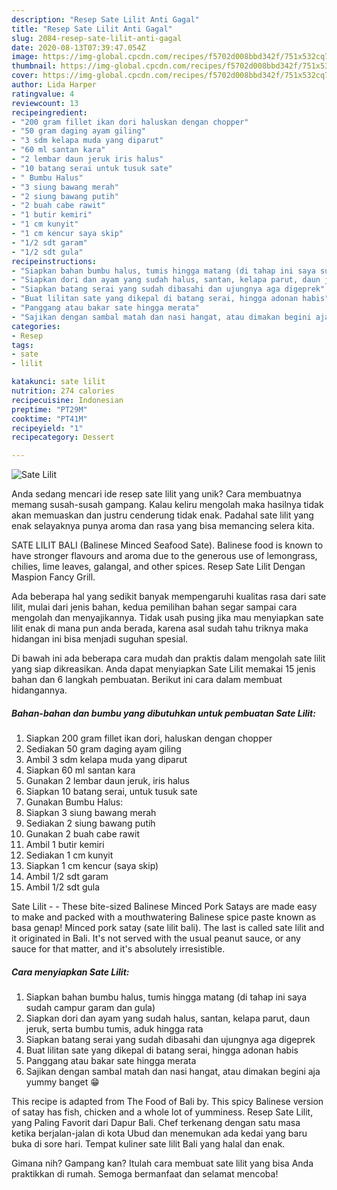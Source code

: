 ```yaml
---
description: "Resep Sate Lilit Anti Gagal"
title: "Resep Sate Lilit Anti Gagal"
slug: 2084-resep-sate-lilit-anti-gagal
date: 2020-08-13T07:39:47.054Z
image: https://img-global.cpcdn.com/recipes/f5702d008bbd342f/751x532cq70/sate-lilit-foto-resep-utama.jpg
thumbnail: https://img-global.cpcdn.com/recipes/f5702d008bbd342f/751x532cq70/sate-lilit-foto-resep-utama.jpg
cover: https://img-global.cpcdn.com/recipes/f5702d008bbd342f/751x532cq70/sate-lilit-foto-resep-utama.jpg
author: Lida Harper
ratingvalue: 4
reviewcount: 13
recipeingredient:
- "200 gram fillet ikan dori haluskan dengan chopper"
- "50 gram daging ayam giling"
- "3 sdm kelapa muda yang diparut"
- "60 ml santan kara"
- "2 lembar daun jeruk iris halus"
- "10 batang serai untuk tusuk sate"
- " Bumbu Halus"
- "3 siung bawang merah"
- "2 siung bawang putih"
- "2 buah cabe rawit"
- "1 butir kemiri"
- "1 cm kunyit"
- "1 cm kencur saya skip"
- "1/2 sdt garam"
- "1/2 sdt gula"
recipeinstructions:
- "Siapkan bahan bumbu halus, tumis hingga matang (di tahap ini saya sudah campur garam dan gula)"
- "Siapkan dori dan ayam yang sudah halus, santan, kelapa parut, daun jeruk, serta bumbu tumis, aduk hingga rata"
- "Siapkan batang serai yang sudah dibasahi dan ujungnya aga digeprek"
- "Buat lilitan sate yang dikepal di batang serai, hingga adonan habis"
- "Panggang atau bakar sate hingga merata"
- "Sajikan dengan sambal matah dan nasi hangat, atau dimakan begini aja yummy banget 😁"
categories:
- Resep
tags:
- sate
- lilit

katakunci: sate lilit 
nutrition: 274 calories
recipecuisine: Indonesian
preptime: "PT29M"
cooktime: "PT41M"
recipeyield: "1"
recipecategory: Dessert

---
```



![Sate Lilit](https://img-global.cpcdn.com/recipes/f5702d008bbd342f/751x532cq70/sate-lilit-foto-resep-utama.jpg)

Anda sedang mencari ide resep sate lilit yang unik? Cara membuatnya memang susah-susah gampang. Kalau keliru mengolah maka hasilnya tidak akan memuaskan dan justru cenderung tidak enak. Padahal sate lilit yang enak selayaknya punya aroma dan rasa yang bisa memancing selera kita.

SATE LILIT BALI (Balinese Minced Seafood Sate). Balinese food is known to have stronger flavours and aroma due to the generous use of lemongrass, chilies, lime leaves, galangal, and other spices. Resep Sate Lilit Dengan Maspion Fancy Grill.

Ada beberapa hal yang sedikit banyak mempengaruhi kualitas rasa dari sate lilit, mulai dari jenis bahan, kedua pemilihan bahan segar sampai cara mengolah dan menyajikannya. Tidak usah pusing jika mau menyiapkan sate lilit enak di mana pun anda berada, karena asal sudah tahu triknya maka hidangan ini bisa menjadi suguhan spesial.


Di bawah ini ada beberapa cara mudah dan praktis dalam mengolah sate lilit yang siap dikreasikan. Anda dapat menyiapkan Sate Lilit memakai 15 jenis bahan dan 6 langkah pembuatan. Berikut ini cara dalam membuat hidangannya.

<!--inarticleads1-->

##### Bahan-bahan dan bumbu yang dibutuhkan untuk pembuatan Sate Lilit:

1. Siapkan 200 gram fillet ikan dori, haluskan dengan chopper
1. Sediakan 50 gram daging ayam giling
1. Ambil 3 sdm kelapa muda yang diparut
1. Siapkan 60 ml santan kara
1. Gunakan 2 lembar daun jeruk, iris halus
1. Siapkan 10 batang serai, untuk tusuk sate
1. Gunakan  Bumbu Halus:
1. Siapkan 3 siung bawang merah
1. Sediakan 2 siung bawang putih
1. Gunakan 2 buah cabe rawit
1. Ambil 1 butir kemiri
1. Sediakan 1 cm kunyit
1. Siapkan 1 cm kencur (saya skip)
1. Ambil 1/2 sdt garam
1. Ambil 1/2 sdt gula


Sate Lilit - - These bite-sized Balinese Minced Pork Satays are made easy to make and packed with a mouthwatering Balinese spice paste known as basa genap! Minced pork satay (sate lilit bali). The last is called sate lilit and it originated in Bali. It&#39;s not served with the usual peanut sauce, or any sauce for that matter, and it&#39;s absolutely irresistible. 

<!--inarticleads2-->

##### Cara menyiapkan Sate Lilit:

1. Siapkan bahan bumbu halus, tumis hingga matang (di tahap ini saya sudah campur garam dan gula)
1. Siapkan dori dan ayam yang sudah halus, santan, kelapa parut, daun jeruk, serta bumbu tumis, aduk hingga rata
1. Siapkan batang serai yang sudah dibasahi dan ujungnya aga digeprek
1. Buat lilitan sate yang dikepal di batang serai, hingga adonan habis
1. Panggang atau bakar sate hingga merata
1. Sajikan dengan sambal matah dan nasi hangat, atau dimakan begini aja yummy banget 😁


This recipe is adapted from The Food of Bali by. This spicy Balinese version of satay has fish, chicken and a whole lot of yumminess. Resep Sate Lilit, yang Paling Favorit dari Dapur Bali. Chef terkenang dengan satu masa ketika berjalan-jalan di kota Ubud dan menemukan ada kedai yang baru buka di sore hari. Tempat kuliner sate lilit Bali yang halal dan enak. 

Gimana nih? Gampang kan? Itulah cara membuat sate lilit yang bisa Anda praktikkan di rumah. Semoga bermanfaat dan selamat mencoba!

